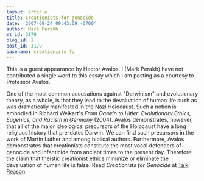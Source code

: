 ```yaml
---
layout: article
title: Creationists for genocide
date: '2007-08-24 09:43:09 -0700'
author: Mark Perakh
mt_id: 3179
blog_id: 2
post_id: 3179
basename: creationists_fo
---
```

This is a guest appearance by Hector Avalos. I (Mark Perakh) have not contributed a single word to this essay which I am posting as a courtesy to Professor Avalos.

One of the most common accusations against "Darwinism" and evolutionary theory, as a whole, is that they lead to the devaluation of human life such as was dramatically manifested in the Nazi Holocaust. Such a notion is embodied in Richard Weikart's _From Darwin to Hitler: Evolutionary Ethics, Eugenics, and Racism in Germany_ (2004). Avalos demonstrates, however, that all of the major ideological precursors of the Holocaust have a long religious history that pre-dates Darwin. We can find such precursors in the work of Martin Luther and among biblical authors. Furthermore, Avalos demonstrates that creationists constitute the most vocal defenders of genocide and infanticide from ancient times to the present day. Therefore, the claim that theistic creationist ethics minimize or eliminate the devaluation of human life is false.
Read _Creationists for Genocide_ at [Talk Reason](http://www.talkreason.org/articles/Genocide.cfm).
